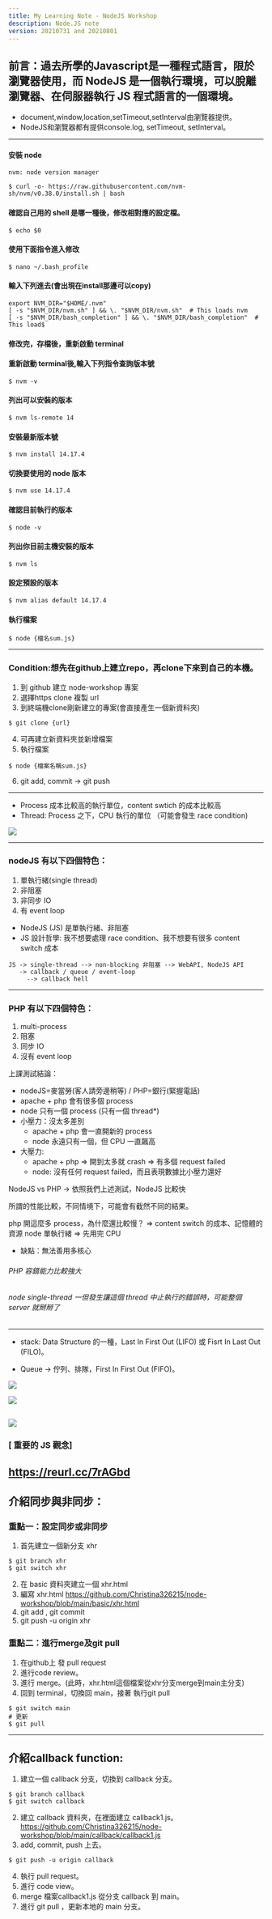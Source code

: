 ```yaml
---
title: My Learning Note - NodeJS Workshop 
description: Node.JS note
version: 20210731 and 20210801
---
```


## 前言：過去所學的Javascript是一種程式語言，限於瀏覽器使用，而 NodeJS 是一個執行環境，可以脫離瀏覽器、在伺服器執行 JS 程式語言的一個環境。
- document,window,location,setTimeout,setInterval由瀏覽器提供。
- NodeJS和瀏覽器都有提供console.log, setTimeout, setInterval。
----

#### 安裝 node
```
nvm: node version manager
```

```bash=
$ curl -o- https://raw.githubusercontent.com/nvm-sh/nvm/v0.38.0/install.sh | bash
```

#### 確認自己用的 shell 是哪一種後，修改相對應的設定檔。
```bash=
$ echo $0
```

#### 使用下面指令進入修改
```bash=
$ nano ~/.bash_profile
```

#### 輸入下列進去(會出現在install那邊可以copy)
```bash=
export NVM_DIR="$HOME/.nvm"
[ -s "$NVM_DIR/nvm.sh" ] && \. "$NVM_DIR/nvm.sh"  # This loads nvm
[ -s "$NVM_DIR/bash_completion" ] && \. "$NVM_DIR/bash_completion"  # This load$
```

#### 修改完，存檔後，重新啟動 terminal

#### 重新啟動 terminal後,輸入下列指令查詢版本號
```bash=
$ nvm -v
```

#### 列出可以安裝的版本
```bash=
$ nvm ls-remote 14
```

#### 安裝最新版本號
```bash=
$ nvm install 14.17.4
```

#### 切換要使用的 node 版本
```bash=
$ nvm use 14.17.4
```

#### 確認目前執行的版本
```bash=
$ node -v
```

#### 列出你目前主機安裝的版本
```bash=
$ nvm ls
```

#### 設定預設的版本
```bash=
$ nvm alias default 14.17.4
```

#### 執行檔案
```bash=
$ node {檔名sum.js}
```

---- 
### Condition:想先在github上建立repo，再clone下來到自己的本機。
1. 到 github 建立 node-workshop 專案
2. 選擇https clone 複製 url
3. 到終端機clone剛新建立的專案(會直接產生一個新資料夾)
```bash=
$ git clone {url}
```
4. 可再建立新資料夾並新增檔案
5. 執行檔案
```bash=
$ node {檔案名稱sum.js}
```
6. git add, commit -> git push
----
- Process 成本比較高的執行單位，content swtich 的成本比較高
- Thread: Process 之下，CPU 執行的單位 （可能會發生 race condition)

![](https://i.imgur.com/azCAxXO.png)

----
### nodeJS 有以下四個特色：
1. 單執行緒(single thread)
2. 非阻塞
3. 非同步 IO
4. 有 event loop

- NodeJS (JS) 是單執行緒、非阻塞
- JS 設計哲學: 我不想要處理 race condition、我不想要有很多 content switch 成本
```
JS -> single-thread --> non-blocking 非阻塞 --> WebAPI, NodeJS API
   -> callback / queue / event-loop
     --> callback hell
```     
----
### PHP 有以下四個特色：
1. multi-process
2. 阻塞
3. 同步 IO
4. 沒有 event loop

上課測試結論：
- nodeJS=麥當勞(客人請旁邊稍等) / PHP=銀行(緊握電話)
- apache + php 會有很多個 process
- node 只有一個 process (只有一個 thread*)
- 小壓力：沒太多差別
    - apache + php 會一直開新的 process
    - node 永遠只有一個，但 CPU 一直飆高
- 大壓力:
    - apache + php => 開到太多就 crash => 有多個 request failed
    - node: 沒有任何 request failed，而且表現數據比小壓力還好

NodeJS vs PHP -> 依照我們上述測試，NodeJS 比較快

所謂的性能比較，不同情境下，可能會有截然不同的結果。

php 開這麼多 process，為什麼還比較慢？ => content switch 的成本、記憶體的資源
node 單執行緒 => 先用完 CPU
  - 缺點：無法善用多核心
 
###### PHP 容錯能力比較強大
###### node single-thread 一但發生讓這個 thread 中止執行的錯誤時，可能整個 server 就掰掰了
----
- stack: Data Structure 的一種，Last In First Out (LIFO) 或 Fisrt In Last Out (FILO)。

- Queue -> 佇列、排隊，First In First Out (FIFO)。

![](https://i.imgur.com/CDkxhLn.png)

![](https://i.imgur.com/yXHU74r.png)

![](https://i.imgur.com/10XuJdB.png)
----
### [ 重要的 JS 觀念]
https://reurl.cc/7rAGbd
----
## 介紹同步與非同步：
### 重點一：設定同步或非同步
1. 首先建立一個新分支 xhr 
```bash=
$ git branch xhr
$ git switch xhr
```
2. 在 basic 資料夾建立一個 xhr.html
3. 編寫 xhr.html 
   https://github.com/Christina326215/node-workshop/blob/main/basic/xhr.html
4. git add , git commit 
5. git push -u origin xhr

### 重點二：進行merge及git pull
1. 在github上 發 pull request
2. 進行code review。
3. 進行 merge。(此時，xhr.html這個檔案從xhr分支merge到main主分支)
4. 回到 terminal，切換回 main，接著 執行git pull
```bash=
$ git switch main 
# 更新
$ git pull
```

----
## 介紹callback function:
1. 建立一個 callback 分支，切換到 callback 分支。
```bash=
$ git branch callback
$ git switch callback
```
2. 建立 callback 資料夾，在裡面建立 callback1.js。
   https://github.com/Christina326215/node-workshop/blob/main/callback/callback1.js
3. add, commit, push 上去。
```bash=
$ git push -u origin callback
```
4. 執行 pull request。
5. 進行 code view。
6. merge 檔案callback1.js 從分支 callback 到 main。
7. 進行 git pull ，更新本地的 main 分支。









